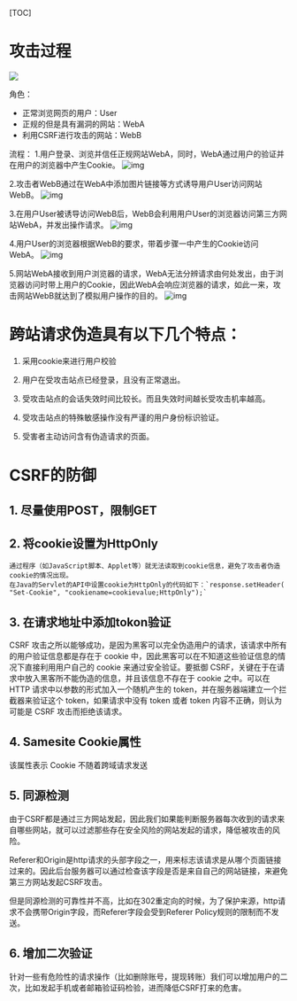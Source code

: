 [TOC]

# 攻击过程
![](https://p3-juejin.byteimg.com/tos-cn-i-k3u1fbpfcp/fceb9c6b2fed4dc69e230bb10fcbedb8~tplv-k3u1fbpfcp-watermark.image)

角色：

- 正常浏览网页的用户：User
- 正规的但是具有漏洞的网站：WebA
- 利用CSRF进行攻击的网站：WebB

流程：
1.用户登录、浏览并信任正规网站WebA，同时，WebA通过用户的验证并在用户的浏览器中产生Cookie。
![img](https://i.loli.net/2018/03/19/5aaf72e9147f0.png)

2.攻击者WebB通过在WebA中添加图片链接等方式诱导用户User访问网站WebB。
![img](https://i.loli.net/2018/03/19/5aaf7332f2eec.png)

3.在用户User被诱导访问WebB后，WebB会利用用户User的浏览器访问第三方网站WebA，并发出操作请求。
![img](https://i.loli.net/2018/03/19/5aaf73dee5c0d.png)

4.用户User的浏览器根据WebB的要求，带着步骤一中产生的Cookie访问WebA。
![img](https://i.loli.net/2018/03/19/5aaf7491b60ff.png)

5.网站WebA接收到用户浏览器的请求，WebA无法分辨请求由何处发出，由于浏览器访问时带上用户的Cookie，因此WebA会响应浏览器的请求，如此一来，攻击网站WebB就达到了模拟用户操作的目的。
![img](https://i.loli.net/2018/03/19/5aaf74c4538e3.png)



# 跨站请求伪造具有以下几个特点：

1. 采用cookie来进行用户校验

2. 用户在受攻击站点已经登录，且没有正常退出。

3. 受攻击站点的会话失效时间比较长。而且失效时间越长受攻击机率越高。

4. 受攻击站点的特殊敏感操作没有严谨的用户身份标识验证。

5. 受害者主动访问含有伪造请求的页面。



# CSRF的防御

## 1. 尽量使用POST，限制GET

## 2. 将cookie设置为HttpOnly
  
    通过程序（如JavaScript脚本、Applet等）就无法读取到cookie信息，避免了攻击者伪造cookie的情况出现。 
    在Java的Servlet的API中设置cookie为HttpOnly的代码如下：`response.setHeader( "Set-Cookie", "cookiename=cookievalue;HttpOnly");`  

## 3. 在请求地址中添加tokon验证

   CSRF 攻击之所以能够成功，是因为黑客可以完全伪造用户的请求，该请求中所有的用户验证信息都是存在于      cookie 中，因此黑客可以在不知道这些验证信息的情况下直接利用用户自己的 cookie 来通过安全验证。要抵御 CSRF，关键在于在请求中放入黑客所不能伪造的信息，并且该信息不存在于 cookie 之中。可以在 HTTP 请求中以参数的形式加入一个随机产生的 token，并在服务器端建立一个拦截器来验证这个 token，如果请求中没有 token 或者 token 内容不正确，则认为可能是 CSRF 攻击而拒绝该请求。

## 4. Samesite Cookie属性
  该属性表示 Cookie 不随着跨域请求发送
  
## 5. 同源检测
   由于CSRF都是通过三方网站发起，因此我们如果能判断服务器每次收到的请求来自哪些网站，就可以过滤那些存在安全风险的网站发起的请求，降低被攻击的风险。
   
   Referer和Origin是http请求的头部字段之一，用来标志该请求是从哪个页面链接过来的。因此后台服务器可以通过检查该字段是否是来自自己的网站链接，来避免第三方网站发起CSRF攻击。

   但是同源检测的可靠性并不高，比如在302重定向的时候，为了保护来源，http请求不会携带Origin字段，而Referer字段会受到Referer Policy规则的限制而不发送。

## 6. 增加二次验证

   针对一些有危险性的请求操作（比如删除账号，提现转账）我们可以增加用户的二次，比如发起手机或者邮箱验证码检验，进而降低CSRF打来的危害。
